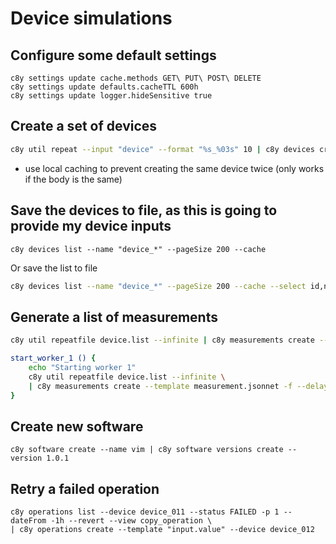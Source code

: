 
# Device simulations

## Configure some default settings

```
c8y settings update cache.methods GET\ PUT\ POST\ DELETE
c8y settings update defaults.cacheTTL 600h
c8y settings update logger.hideSensitive true
```

## Create a set of devices

```sh
c8y util repeat --input "device" --format "%s_%03s" 10 | c8y devices create -f --cache --delay 5s
```

* use local caching to prevent creating the same device twice (only works if the body is the same)

## Save the devices to file, as this is going to provide my device inputs 

```
c8y devices list --name "device_*" --pageSize 200 --cache
```

Or save the list to file

```sh
c8y devices list --name "device_*" --pageSize 200 --cache --select id,name,type > device.list
```


## Generate a list of measurements

```sh
c8y util repeatfile device.list --infinite | c8y measurements create --template measurement.jsonnet -f --delay 2s --workers 10 --delay 5s
```


```sh
start_worker_1 () {
    echo "Starting worker 1"
    c8y util repeatfile device.list --infinite \
    | c8y measurements create --template measurement.jsonnet -f --delay 2s --workers 10 --delay 5s
}
```


## Create new software

```
c8y software create --name vim | c8y software versions create --version 1.0.1
```

## Retry a failed operation

```
c8y operations list --device device_011 --status FAILED -p 1 --dateFrom -1h --revert --view copy_operation \
| c8y operations create --template "input.value" --device device_012
```
